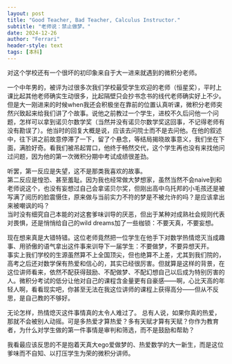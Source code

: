 ```yaml
---
layout: post
title: "Good Teacher, Bad Teacher, Calculus Instructor."
subtitle: "老师说：禁止做梦。"
date: 2024-12-26
author: "Ferrari"
header-style: text
tags: [本科]
---
```

对这个学校还有一个很坏的初印象来自于大一进来就遇到的微积分老师。

一个中年男的，被评为过很多次我们学校最受学生欢迎的老师（恒星奖），平时上课比起其他老师确实生动很多，比起隔壁只会抄书念书的线代老师确实好上不少。<br>
但是大一刚进来的时候when我还会积极坐在靠前的位置认真听课，微积分老师突然兴致起来给我们讲了个故事。说他之前教过一个学生，进校不久后问他一个问题，怎样可以拿到诺贝尔数学奖（当然并没有诺贝尔数学奖这回事，不记得老师有没有勘误了）。他当时的回复大概是说，应该去问院士而不是去问他。在他的叙述中，往下讲之前故意停滞了一下，留了个悬念，等结局揭晓故事意义，我们坐在下面，满脸好奇。看我们被吊起胃口，他终于畅然交代，这个学生再也没有来找他问过问题，因为他的第一次微积分期中考试成绩很差劲。<br>

听罢，第一反应是失望，这不是那类我喜欢的故事。<br>
第二反应是惶恐、甚至羞耻。因为我也经常做大梦想家，虽然当然不会naive到和老师说这个，也没有妄想过自己会拿诺贝尔奖，但刚出高中乌托邦的小毛孩还是被写满了阅历的脸震慑住，原来做与当前实力不符的梦是不被允许的吗？是应该拿出来被嘲讽的吗？<br>
当时没有细究自己本能的对这套爹味训导的厌恶，但出于某种对成熟社会规则代表对畏惧，还是悄悄给自己的wild dreams加了一些枷锁：不要天真，不要妄想。<br>

现在想来真是大错特错。这位老师竟然把一位学生在他手下对数学热情熄灭当成趣事、用骄傲的语气拿出这件事来训导下一届学生：不要做梦，不要异想天开。<br>
事实上我们学校的生源虽然算不上全国顶尖，但也绝算不上差，尤其到我们院的，高考之后还对数学保有热爱和信心的，其实已经很厉害。但就算是这样的背景，在这位讲师看来，依然不配获得鼓励、不配做梦、不配幻想自己以后成为特别厉害的人。微积分考试的低分让他对自己的课程含金量更有自豪感——啊，心比天高的年轻人啊，看看现实吧，你甚至无法在我这位讲师的课程上获得高分——但从不反思，是自己教的不够好。

无论怎样，热情熄灭这件事情真的太令人难过了。
总有人说，如果你真的热爱，那就不会被别人动摇。可是多热爱才算热爱？多有天赋才算有天赋？你作为教育者，为什么对学生做的第一件事情是审判和筛选，而不是鼓励和帮助？

我看最应该反思的不是抱着天真大ego爱做梦的、热爱数学的大一新生，而是这位爹味而不自知、以打压学生为荣的微积分讲师。